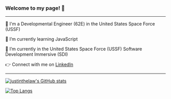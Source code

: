 ### Welcome to my page! 👋

---

💼 I'm a Developmental Engineer (62E) in the United States Space Force (USSF)

🌱 I’m currently learning JavaScript

🔭 I’m currently in the United States Space Force (USSF) Software Development Immersive (SDI)

👉 Connect with me on [LinkedIn](https://www.linkedin.com/in/justinwingchunglaw/)

---

[![justinthelaw's GitHub stats](https://github-readme-stats.vercel.app/api?username=justinthelaw&show_icons=true&hide=stars,issues&theme=onedark)](https://github.com/anuraghazra/github-readme-stats)

[![Top Langs](https://github-readme-stats.vercel.app/api/top-langs/?username=justinthelaw&layout=compact&theme=onedark&exclude_repo=annDigIC)](https://github.com/anuraghazra/github-readme-stats)


<!--
**justinthelaw/justinthelaw** is a ✨ _special_ ✨ repository because its `README.md` (this file) appears on your GitHub profile.
-->
